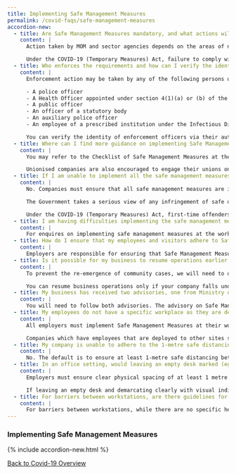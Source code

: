 ```yaml
---
title: Implementing Safe Management Measures
permalink: /covid-faqs/safe-management-measures
accordion-new:
  - title: Are Safe Management Measures mandatory, and what actions will Ministry of Manpower (MOM) take against businesses that do not implement them?
    content: |
      Action taken by MOM and sector agencies depends on the areas of non-compliance. For workplaces that severely lack Safe Management Measures, employers will be ordered to stop operations at the workplace. They will have to take steps to ensure that Safe Management Measures are in place before operations can resume.

      Under the COVID-19 (Temporary Measures) Act, failure to comply with Safe Management Measures is punishable with a fine of up to $10,000, imprisonment of up to 6 months, or both. Repeated offence is punishable with a fine of up to $20,000, imprisonment of up to 12 months, or both.
  - title: Who enforces the requirements and how can I verify the identity of enforcement officers inspecting my workplace?
    content: |
      Enforcement action may be taken by any of the following persons under the COVID-19 (Temporary Measures) Act:

      - A police officer
      - A Health Officer appointed under section 4(1)(a) or (b) of the Infectious Diseases Act
      - A public officer
      - An officer of a statutory body
      - An auxiliary police officer
      - An employee of a prescribed institution under the Infectious Diseases Act

      You can verify the identity of enforcement officers via their authority cards or their public service identification cards.
  - title: Where can I find more guidance on implementing Safe Management Measures in the workplace?
    content: |
      You may refer to the Checklist of Safe Management Measures at the Workplace for Resumption of Business Activities here, for an overview of the requirements that must be fulfilled prior to resuming business activities at the workplace. For more information, please refer here.

      Unionised companies are also encouraged to engage their unions on such arrangements.
  - title: If I am unable to implement all the safe management measures in time, will I still be allowed to resume operations?
    content: |
      No. Companies must ensure that all safe management measures are in place before they resume operations.

      The Government takes a serious view of any infringement of safe distancing measures and will not hesitate to take actions against non-compliant businesses.

      Under the COVID-19 (Temporary Measures) Act, first-time offenders will face a fine of up to S$10,000, imprisonment of up to 6 months, or both. Subsequent offences may face a fine of up to S$20,000, imprisonment of up to 12 months, or both.
  - title: I am having difficulties implementing the safe management measures. Who can I get help from?
    content: |
      For enquires on implementing safe management measures at the workplace, please contact MOM and MOH.
  - title: How do I ensure that my employees and visitors adhere to Safe Management Measures?
    content: |
      Employers are responsible for ensuring that Safe Management Measures are in place, communicated and explained to employees prior to resuming work. Signs should also be put up to remind employers and visitors to observe all measures in place.
  - title: Is it possible for my business to resume operations earlier if I have implemented all Safe Management Measures at my workplace?
    content: |
      To prevent the re-emergence of community cases, we will need to open the economy gradually, and not all at once. In general, sectors that allow us to trade with the world and access critical supplies will start first. Sectors that attract high traffic and social interactions will have to wait and put in place additional safe measures before restarting progressively.

      You can resume business operations only if your company falls under MTI’s list of activities and services that can resume operations, and your company has implemented all required Safe Management Measures at your workplace.
  - title: My business has received two advisories, one from Ministry of Manpower (MOM) and another from the sector agency. Which one do we follow?
    content: |
      You will need to follow both advisories. The advisory on Safe Management Measures and the accompanying checklist issued by Ministry of Manpower (MOM) are for workplaces in general. Where there may be sector-specific considerations, companies should also refer to the sector-specific advisories issued, over and above MOM’s advisory.
  - title: My employees do not have a specific workplace as they are deployed to client’s site to provide goods and services. How can I implement Safe Management Measures?
    content: |
      All employers must implement Safe Management Measures at their workplaces for all employees and contractors.

      Companies which have employees that are deployed to other sites should ensure that their employees comply with the Safe Management Measures put in place at these sites. Some of the Safe Management Measures can be implemented by employers regardless of where employees are deployed, such as health monitoring.
  - title: My company is unable to adhere to the 1-metre safe distancing requirement. Can I adopt other protective measures instead (eg. installing acrylic dividers), instead of the 1-metre safe distancing requirement?
    content: |
      No. The default is to ensure at least 1-metre safe distancing between persons at all times. While acrylic dividers or other physical barriers can be adopted alongside the safe distancing requirement, they are not meant to be used as a substitute for the safe distancing requirement. Where physical barriers (eg. acrylic dividers) are used, additional safeguards must be taken to minimise the risk of cross infection (eg. frequent cleaning and disinfection of dividers).
  - title: In an office setting, would leaving an empty desk marked (eg. with a cross) suffice for safe distancing?
    content: |
      Employers must ensure clear physical spacing of at least 1 metre between persons at all times and demarcate safe physical distances (at least 1 metre apart) with visual indicators or physical means such as barriers between work stations.

      If leaving an empty desk and demarcating clearly with visual indicators allows for at least 1-metre distancing between employees, this will suffice for safe distancing.
  - title: For barriers between workstations, are there guidelines for how high they need to be?
    content: |
      For barriers between workstations, while there are no specific height guidelines, the barriers should also facilitate the required safe physical distance of one metre apart.
---
```


### Implementing Safe Management Measures

{% include accordion-new.html %}

[Back to Covid-19 Overview](/covid/)
